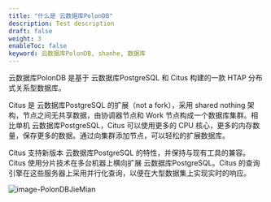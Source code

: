 ```yaml
---
title: "什么是 云数据库PolonDB"
description: Test description
draft: false
weight: 3
enableToc: false
keyword: 云数据库PolonDB, shanhe, 数据库
---
```


云数据库PolonDB 是基于 云数据库PostgreSQL 和 Citus 构建的一款 HTAP 分布式关系型数据库。

Citus 是 云数据库PostgreSQL 的扩展（not a fork），采用 shared nothing 架构，节点之间无共享数据，由协调器节点和 Work 节点构成一个数据库集群。相比单机 云数据库PostgreSQL，Citus 可以使用更多的 CPU 核心，更多的内存数量，保存更多的数据。通过向集群添加节点，可以轻松的扩展数据库。

Citus 支持新版本 云数据库PostgreSQL 的特性，并保持与现有工具的兼容。Citus 使用分片技术在多台机器上横向扩展 云数据库PostgreSQL。Citus 的查询引擎在这些服务器上采用并行化查询，以便在大型数据集上实现实时的响应。

![image-PolonDBJieMian](../../_images/image-PolonDBJieMian.png)